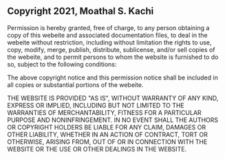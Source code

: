 ## Copyright 2021, Moathal S. Kachi

Permission is hereby granted, free of charge, to any person obtaining a copy of this webeite and associated documentation files, to deal in the webeite without restriction, including without limitation the rights to use, copy, modify, merge, publish, distribute, sublicense, and/or sell copies of the webeite, and to permit persons to whom the website is furnished to do so, subject to the following conditions:

The above copyright notice and this permission notice shall be included in all copies or substantial portions of the webeite.

THE WEBSITE IS PROVIDED "AS IS", WITHOUT WARRANTY OF ANY KIND, EXPRESS OR IMPLIED, INCLUDING BUT NOT LIMITED TO THE WARRANTIES OF MERCHANTABILITY, FITNESS FOR A PARTICULAR PURPOSE AND NONINFRINGEMENT. IN NO EVENT SHALL THE AUTHORS OR COPYRIGHT HOLDERS BE LIABLE FOR ANY CLAIM, DAMAGES OR OTHER LIABILITY, WHETHER IN AN ACTION OF CONTRACT, TORT OR OTHERWISE, ARISING FROM, OUT OF OR IN CONNECTION WITH THE WEBSITE OR THE USE OR OTHER DEALINGS IN THE WEBSITE.
